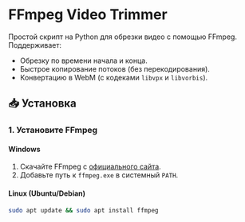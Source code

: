 # FFmpeg Video Trimmer

Простой скрипт на Python для обрезки видео с помощью FFmpeg. Поддерживает:
- Обрезку по времени начала и конца.
- Быстрое копирование потоков (без перекодирования).
- Конвертацию в WebM (с кодеками `libvpx` и `libvorbis`).

## 📥 Установка

### 1. Установите FFmpeg
#### Windows
1. Скачайте FFmpeg с [официального сайта](https://ffmpeg.org/).
2. Добавьте путь к `ffmpeg.exe` в системный `PATH`.

#### Linux (Ubuntu/Debian)
```bash
sudo apt update && sudo apt install ffmpeg
